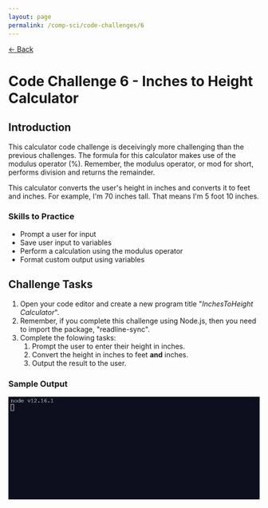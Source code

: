 ```yaml
---
layout: page
permalink: /comp-sci/code-challenges/6
---
```


[← Back](./)

# Code Challenge 6 - Inches to Height Calculator

## Introduction

This calculator code challenge is deceivingly more challenging than the previous challenges. The formula for this calculator makes use of the modulus operator (%). Remember, the modulus operator, or mod for short, performs division and returns the remainder.

This calculator converts the user's height in inches and converts it to feet and inches. For example, I'm 70 inches tall. That means I'm 5 foot 10 inches.

### Skills to Practice
- Prompt a user for input
- Save user input to variables
- Perform a calculation using the modulus operator
- Format custom output using variables

## Challenge Tasks
1. Open your code editor and create a new program title "*InchesToHeight Calculator*".
2. Remember, if you complete this challenge using Node.js, then you need to import the package, "readline-sync".
3. Complete the folowing tasks:
    1. Prompt the user to enter their height in inches.
    2. Convert the height in inches to feet **and** inches.
    3. Output the result to the user.

### Sample Output

<img src="/assets/img/challenges/challenge-6-inches-to-height-sample.gif" alt="sample output" title="sample output">